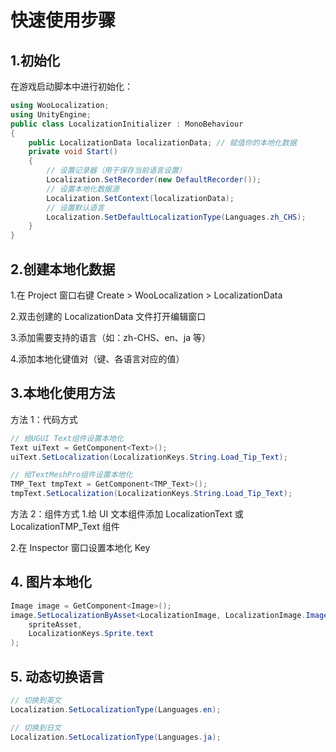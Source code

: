 # 快速使用步骤
## 1.初始化
在游戏启动脚本中进行初始化：
``` csharp
using WooLocalization;
using UnityEngine;
public class LocalizationInitializer : MonoBehaviour
{
    public LocalizationData localizationData; // 赋值你的本地化数据
    private void Start()
    {
        // 设置记录器（用于保存当前语言设置）
        Localization.SetRecorder(new DefaultRecorder());
        // 设置本地化数据源
        Localization.SetContext(localizationData);
        // 设置默认语言
        Localization.SetDefaultLocalizationType(Languages.zh_CHS);
    }
}
```

## 2.创建本地化数据
1.在 Project 窗口右键 Create > WooLocalization > LocalizationData

2.双击创建的 LocalizationData 文件打开编辑窗口

3.添加需要支持的语言（如：zh-CHS、en、ja 等）

4.添加本地化键值对（键、各语言对应的值）

## 3.本地化使用方法
方法 1：代码方式
``` csharp
// 给UGUI Text组件设置本地化
Text uiText = GetComponent<Text>();
uiText.SetLocalization(LocalizationKeys.String.Load_Tip_Text);

// 给TextMeshPro组件设置本地化
TMP_Text tmpText = GetComponent<TMP_Text>();
tmpText.SetLocalization(LocalizationKeys.String.Load_Tip_Text);
```

方法 2：组件方式
1.给 UI 文本组件添加 LocalizationText 或 LocalizationTMP_Text 组件

2.在 Inspector 窗口设置本地化 Key

## 4. 图片本地化
``` csharp
Image image = GetComponent<Image>();
image.SetLocalizationByAsset<LocalizationImage, LocalizationImage.ImageSpriteActor, Sprite>(
    spriteAsset, 
    LocalizationKeys.Sprite.text
);
```

## 5. 动态切换语言
``` csharp
// 切换到英文
Localization.SetLocalizationType(Languages.en);

// 切换到日文
Localization.SetLocalizationType(Languages.ja);
```

